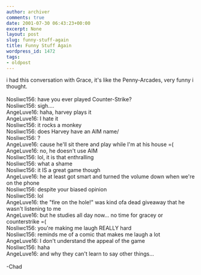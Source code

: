 ```yaml
---
author: archiver
comments: true
date: 2001-07-30 06:43:23+00:00
excerpt: None
layout: post
slug: funny-stuff-again
title: Funny Stuff Again
wordpress_id: 1472
tags:
- oldpost
---
```


i had this conversation with Grace, it's like the Penny-Arcades, very funny i thought.<br /><br />Nosliwc156: have you ever played Counter-Strike? <br /> Nosliwc156: sigh.... <br /> AngeLuve16: haha, harvey plays it <br /> AngeLuve16: I hate it <br /> Nosliwc156: it rocks a monkey <br /> Nosliwc156: does Harvey have an AIM name/ <br /> Nosliwc156: ? <br /> AngeLuve16: cause he'll sit there and play while I'm at his house =( <br /> AngeLuve16: no, he doesn't use AIM <br /> Nosliwc156: lol, it is that enthralling <br /> Nosliwc156: what a shame <br /> Nosliwc156: it IS a great game though <br /> AngeLuve16: he at least got smart and turned the volume down when we're on the phone <br /> Nosliwc156: despite your biased opinion <br /> Nosliwc156: lol <br /> AngeLuve16: the "fire on the hole!" was kind ofa dead giveaway that he wasn't listening to me <br /> AngeLuve16: but he studies all day now... no time for gracey or counterstrike =( <br /> Nosliwc156: you're making me laugh REALLY hard <br /> Nosliwc156: reminds me of a comic that makes me laugh a lot <br /> AngeLuve16: I don't understand the appeal of the game <br /> Nosliwc156: haha <br /> AngeLuve16: and why they can't learn to say other things... <br /><br />-Chad